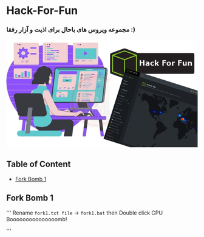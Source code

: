# Hack-For-Fun
### مجموعه ویروس های باحال برای اذیت و آزار رفقا :)  

![img](https://github.com/saber-khakbiz/Hack-For-Fun/blob/main/img/img/HTB-Hack-the-box.png)


## Table of Content
* [Fork Bomb 1](#fork-bomb-tiny)



## Fork Bomb 1
'''
Rename `fork1.txt file` -> `fork1.bat` then
Double click CPU Booooooooooooooomb!

'''
